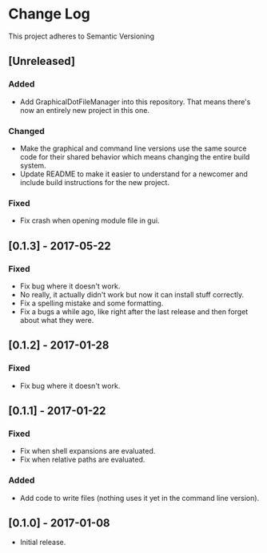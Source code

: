 # Change Log
This project adheres to Semantic Versioning

## [Unreleased]
### Added
- Add GraphicalDotFileManager into this repository. That means there's now an
  entirely new project in this one.

### Changed
- Make the graphical and command line versions use the same source code for
  their shared behavior which means changing the entire build system.
- Update README to make it easier to understand for a newcomer and include build
  instructions for the new project.

### Fixed
- Fix crash when opening module file in gui.

## [0.1.3] - 2017-05-22
### Fixed
- Fix bug where it doesn't work.
- No really, it actually didn't work but now it can install stuff correctly.
- Fix a spelling mistake and some formatting.
- Fix a bugs a while ago, like right after the last release and then forget
  about what they were.

## [0.1.2] - 2017-01-28
### Fixed
- Fix bug where it doesn't work.

## [0.1.1] - 2017-01-22
### Fixed
- Fix when shell expansions are evaluated.
- Fix when relative paths are evaluated.

### Added
- Add code to write files (nothing uses it yet in the command line version).

## [0.1.0] - 2017-01-08
- Initial release.
